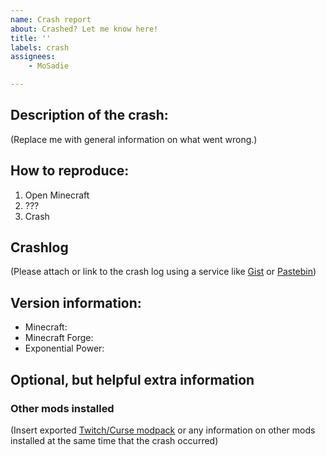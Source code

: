 ```yaml
---
name: Crash report
about: Crashed? Let me know here!
title: ''
labels: crash
assignees:
    - MoSadie

---
```


## Description of the crash:
(Replace me with general information on what went wrong.)

## How to reproduce:
1. Open Minecraft
2. ???
3. Crash

## Crashlog
(Please attach or link to the crash log using a service like [Gist](https://gist.github.com) or [Pastebin](https://pastebin.com))

## Version information:
* Minecraft:
* Minecraft Forge:
* Exponential Power:

## Optional, but helpful extra information
### Other mods installed
(Insert exported [Twitch/Curse modpack](https://authors.curseforge.com/knowledge-base/game-specific-support/2753-exporting-and-importing-non-curseforge-modpacks) or any information on other mods installed at the same time that the crash occurred)
